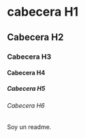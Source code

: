 # cabecera H1 
## Cabecera H2
### Cabecera H3
#### Cabecera H4
##### Cabecera H5
###### Cabecera H6
Soy un readme.